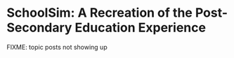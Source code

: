 # SchoolSim: A Recreation of the Post-Secondary Education Experience

FIXME: topic posts not showing up